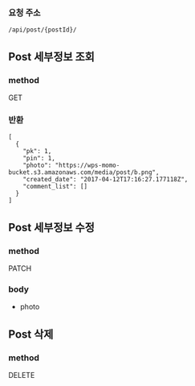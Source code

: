 ### 요청 주소

```
/api/post/{postId}/
```

## Post 세부정보 조회

### method

GET

### 반환

```
[
  {
    "pk": 1,
    "pin": 1,
    "photo": "https://wps-momo-bucket.s3.amazonaws.com/media/post/b.png",
    "created_date": "2017-04-12T17:16:27.177118Z",
    "comment_list": []
  }
]
```

## Post 세부정보 수정

### method

PATCH

### body

- photo

## Post 삭제

### method

DELETE

